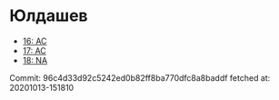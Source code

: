 # Юлдашев
- [16: AC](16.md)
- [17: AC](17.md)
- [18: NA](18.md)

Commit: 96c4d33d92c5242ed0b82ff8ba770dfc8a8baddf
 fetched at: 20201013-151810
